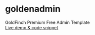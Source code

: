 # goldenadmin
GoldFinch Premium Free Admin Template<br>
[Live demo & code snippet
](https://therichpost.com/goldfinch-premium-free-admin-template/)
